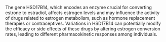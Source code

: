 The gene HSD17B14, which encodes an enzyme crucial for converting estrone to estradiol, affects estrogen levels and may influence the activity of drugs related to estrogen metabolism, such as hormone replacement therapies or contraceptives. Variations in HSD17B14 can potentially modify the efficacy or side effects of these drugs by altering estrogen conversion rates, leading to different pharmacokinetic responses among individuals.
